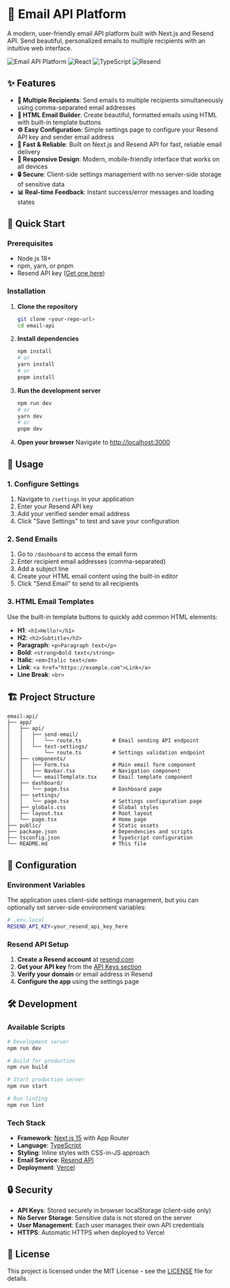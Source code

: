 # 📧 Email API Platform

A modern, user-friendly email API platform built with Next.js and Resend API. Send beautiful, personalized emails to multiple recipients with an intuitive web interface.

![Email API Platform](https://img.shields.io/badge/Next.js-15.3.4-black?style=for-the-badge&logo=next.js)
![React](https://img.shields.io/badge/React-19.0.0-blue?style=for-the-badge&logo=react)
![TypeScript](https://img.shields.io/badge/TypeScript-5.0-blue?style=for-the-badge&logo=typescript)
![Resend](https://img.shields.io/badge/Resend-4.6.0-purple?style=for-the-badge)

## ✨ Features

- **📧 Multiple Recipients**: Send emails to multiple recipients simultaneously using comma-separated email addresses
- **🎨 HTML Email Builder**: Create beautiful, formatted emails using HTML with built-in template buttons
- **⚙️ Easy Configuration**: Simple settings page to configure your Resend API key and sender email address
- **🚀 Fast & Reliable**: Built on Next.js and Resend API for fast, reliable email delivery
- **📱 Responsive Design**: Modern, mobile-friendly interface that works on all devices
- **🔒 Secure**: Client-side settings management with no server-side storage of sensitive data
- **📊 Real-time Feedback**: Instant success/error messages and loading states

## 🚀 Quick Start

### Prerequisites

- Node.js 18+ 
- npm, yarn, or pnpm
- Resend API key ([Get one here](https://resend.com/api-keys))

### Installation

1. **Clone the repository**
   ```bash
   git clone <your-repo-url>
   cd email-api
   ```

2. **Install dependencies**
   ```bash
   npm install
   # or
   yarn install
   # or
   pnpm install
   ```

3. **Run the development server**
   ```bash
   npm run dev
   # or
   yarn dev
   # or
   pnpm dev
   ```

4. **Open your browser**
   Navigate to [http://localhost:3000](http://localhost:3000)

## 📖 Usage

### 1. Configure Settings

1. Navigate to `/settings` in your application
2. Enter your Resend API key
3. Add your verified sender email address
4. Click "Save Settings" to test and save your configuration

### 2. Send Emails

1. Go to `/dashboard` to access the email form
2. Enter recipient email addresses (comma-separated)
3. Add a subject line
4. Create your HTML email content using the built-in editor
5. Click "Send Email" to send to all recipients

### 3. HTML Email Templates

Use the built-in template buttons to quickly add common HTML elements:
- **H1**: `<h1>Hello!</h1>`
- **H2**: `<h2>Subtitle</h2>`
- **Paragraph**: `<p>Paragraph text</p>`
- **Bold**: `<strong>Bold text</strong>`
- **Italic**: `<em>Italic text</em>`
- **Link**: `<a href="https://example.com">Link</a>`
- **Line Break**: `<br>`

## 🏗️ Project Structure

```
email-api/
├── app/
│   ├── api/
│   │   ├── send-email/
│   │   │   └── route.ts          # Email sending API endpoint
│   │   └── test-settings/
│   │       └── route.ts          # Settings validation endpoint
│   ├── components/
│   │   ├── Form.tsx              # Main email form component
│   │   ├── Navbar.tsx            # Navigation component
│   │   └── emailTemplate.tsx     # Email template component
│   ├── dashboard/
│   │   └── page.tsx              # Dashboard page
│   ├── settings/
│   │   └── page.tsx              # Settings configuration page
│   ├── globals.css               # Global styles
│   ├── layout.tsx                # Root layout
│   └── page.tsx                  # Home page
├── public/                       # Static assets
├── package.json                  # Dependencies and scripts
├── tsconfig.json                 # TypeScript configuration
└── README.md                     # This file
```

## 🔧 Configuration

### Environment Variables

The application uses client-side settings management, but you can optionally set server-side environment variables:

```bash
# .env.local
RESEND_API_KEY=your_resend_api_key_here
```

### Resend API Setup

1. **Create a Resend account** at [resend.com](https://resend.com)
2. **Get your API key** from the [API Keys section](https://resend.com/api-keys)
3. **Verify your domain** or email address in Resend
4. **Configure the app** using the settings page

## 🛠️ Development

### Available Scripts

```bash
# Development server
npm run dev

# Build for production
npm run build

# Start production server
npm run start

# Run linting
npm run lint
```

### Tech Stack

- **Framework**: [Next.js 15](https://nextjs.org/) with App Router
- **Language**: [TypeScript](https://www.typescriptlang.org/)
- **Styling**: Inline styles with CSS-in-JS approach
- **Email Service**: [Resend API](https://resend.com/)
- **Deployment**: [Vercel](https://vercel.com/)

## 🔒 Security

- **API Keys**: Stored securely in browser localStorage (client-side only)
- **No Server Storage**: Sensitive data is not stored on the server
- **User Management**: Each user manages their own API credentials
- **HTTPS**: Automatic HTTPS when deployed to Vercel

## 📝 License

This project is licensed under the MIT License - see the [LICENSE](LICENSE) file for details.

